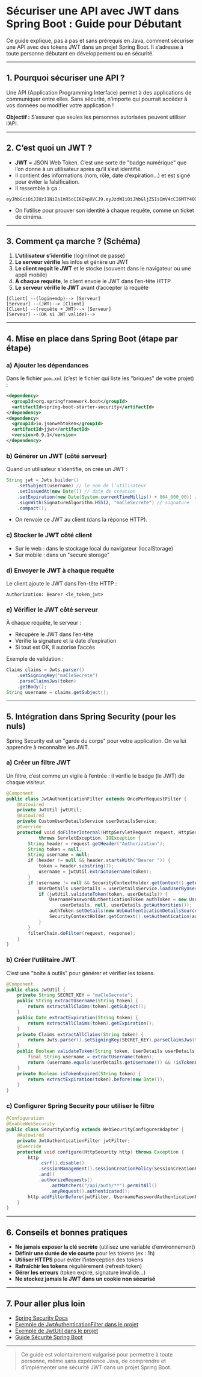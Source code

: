 <!-- filepath: security/jwt-springboot-guide.md -->
# Sécuriser une API avec JWT dans Spring Boot : Guide pour Débutant

Ce guide explique, pas à pas et sans prérequis en Java, comment sécuriser une API avec des tokens JWT dans un projet Spring Boot. Il s’adresse à toute personne débutant en développement ou en sécurité.

---

## 1. Pourquoi sécuriser une API ?
Une API (Application Programming Interface) permet à des applications de communiquer entre elles. Sans sécurité, n’importe qui pourrait accéder à vos données ou modifier votre application !

**Objectif :** S’assurer que seules les personnes autorisées peuvent utiliser l’API.

---

## 2. C’est quoi un JWT ?
- **JWT** = JSON Web Token. C’est une sorte de "badge numérique" que l’on donne à un utilisateur après qu’il s’est identifié.
- Il contient des informations (nom, rôle, date d’expiration…) et est signé pour éviter la falsification.
- Il ressemble à ça :
```
eyJhbGciOiJIUzI1NiIsInR5cCI6IkpXVCJ9.eyJzdWIiOiJhbGljZSIsImV4cCI6MTY4ODg4ODg4OH0.abc123...
```
- On l’utilise pour prouver son identité à chaque requête, comme un ticket de cinéma.

---

## 3. Comment ça marche ? (Schéma)

1. **L’utilisateur s’identifie** (login/mot de passe)
2. **Le serveur vérifie** les infos et génère un JWT
3. **Le client reçoit le JWT** et le stocke (souvent dans le navigateur ou une appli mobile)
4. **À chaque requête**, le client envoie le JWT dans l’en-tête HTTP
5. **Le serveur vérifie le JWT** avant d’accepter la requête

```
[Client] --(login+mdp)--> [Serveur]
[Serveur] --(JWT)--> [Client]
[Client] --(requête + JWT)--> [Serveur]
[Serveur] --(OK si JWT valide)-->
```

---

## 4. Mise en place dans Spring Boot (étape par étape)

### a) Ajouter les dépendances
Dans le fichier `pom.xml` (c’est le fichier qui liste les "briques" de votre projet) :
```xml
<dependency>
  <groupId>org.springframework.boot</groupId>
  <artifactId>spring-boot-starter-security</artifactId>
</dependency>
<dependency>
  <groupId>io.jsonwebtoken</groupId>
  <artifactId>jjwt</artifactId>
  <version>0.9.1</version>
</dependency>
```

### b) Générer un JWT (côté serveur)
Quand un utilisateur s’identifie, on crée un JWT :
```java
String jwt = Jwts.builder()
    .setSubject(username) // le nom de l’utilisateur
    .setIssuedAt(new Date()) // date de création
    .setExpiration(new Date(System.currentTimeMillis() + 864_000_00)) // expire dans 1 jour
    .signWith(SignatureAlgorithm.HS512, "maCleSecrete") // signature
    .compact();
```
- On renvoie ce JWT au client (dans la réponse HTTP).

### c) Stocker le JWT côté client
- Sur le web : dans le stockage local du navigateur (localStorage)
- Sur mobile : dans un "secure storage"

### d) Envoyer le JWT à chaque requête
Le client ajoute le JWT dans l’en-tête HTTP :
```
Authorization: Bearer <le_token_jwt>
```

### e) Vérifier le JWT côté serveur
À chaque requête, le serveur :
- Récupère le JWT dans l’en-tête
- Vérifie la signature et la date d’expiration
- Si tout est OK, il autorise l’accès

Exemple de validation :
```java
Claims claims = Jwts.parser()
    .setSigningKey("maCleSecrete")
    .parseClaimsJws(token)
    .getBody();
String username = claims.getSubject();
```

---

## 5. Intégration dans Spring Security (pour les nuls)

Spring Security est un "garde du corps" pour votre application. On va lui apprendre à reconnaître les JWT.

### a) Créer un filtre JWT
Un filtre, c’est comme un vigile à l’entrée : il vérifie le badge (le JWT) de chaque visiteur.

```java
@Component
public class JwtAuthenticationFilter extends OncePerRequestFilter {
    @Autowired
    private JwtUtil jwtUtil;
    @Autowired
    private CustomUserDetailsService userDetailsService;
    @Override
    protected void doFilterInternal(HttpServletRequest request, HttpServletResponse response, FilterChain filterChain)
            throws ServletException, IOException {
        String header = request.getHeader("Authorization");
        String token = null;
        String username = null;
        if (header != null && header.startsWith("Bearer ")) {
            token = header.substring(7);
            username = jwtUtil.extractUsername(token);
        }
        if (username != null && SecurityContextHolder.getContext().getAuthentication() == null) {
            UserDetails userDetails = userDetailsService.loadUserByUsername(username);
            if (jwtUtil.validateToken(token, userDetails)) {
                UsernamePasswordAuthenticationToken authToken = new UsernamePasswordAuthenticationToken(
                    userDetails, null, userDetails.getAuthorities());
                authToken.setDetails(new WebAuthenticationDetailsSource().buildDetails(request));
                SecurityContextHolder.getContext().setAuthentication(authToken);
            }
        }
        filterChain.doFilter(request, response);
    }
}
```

### b) Créer l’utilitaire JWT
C’est une "boîte à outils" pour générer et vérifier les tokens.
```java
@Component
public class JwtUtil {
    private String SECRET_KEY = "maCleSecrete";
    public String extractUsername(String token) {
        return extractAllClaims(token).getSubject();
    }
    public Date extractExpiration(String token) {
        return extractAllClaims(token).getExpiration();
    }
    private Claims extractAllClaims(String token) {
        return Jwts.parser().setSigningKey(SECRET_KEY).parseClaimsJws(token).getBody();
    }
    public Boolean validateToken(String token, UserDetails userDetails) {
        final String username = extractUsername(token);
        return (username.equals(userDetails.getUsername()) && !isTokenExpired(token));
    }
    private Boolean isTokenExpired(String token) {
        return extractExpiration(token).before(new Date());
    }
}
```

### c) Configurer Spring Security pour utiliser le filtre
```java
@Configuration
@EnableWebSecurity
public class SecurityConfig extends WebSecurityConfigurerAdapter {
    @Autowired
    private JwtAuthenticationFilter jwtFilter;
    @Override
    protected void configure(HttpSecurity http) throws Exception {
        http
            .csrf().disable()
            .sessionManagement().sessionCreationPolicy(SessionCreationPolicy.STATELESS)
            .and()
            .authorizeRequests()
                .antMatchers("/api/auth/**").permitAll()
                .anyRequest().authenticated();
        http.addFilterBefore(jwtFilter, UsernamePasswordAuthenticationFilter.class);
    }
}
```

---

## 6. Conseils et bonnes pratiques
- **Ne jamais exposer la clé secrète** (utilisez une variable d’environnement)
- **Définir une durée de vie courte** pour les tokens (ex : 1h)
- **Utiliser HTTPS** pour éviter l’interception des tokens
- **Rafraîchir les tokens** régulièrement (refresh token)
- **Gérer les erreurs** (token expiré, signature invalide…)
- **Ne stockez jamais le JWT dans un cookie non sécurisé**

---

## 7. Pour aller plus loin
- [Spring Security Docs](https://docs.spring.io/spring-security/site/docs/current/reference/html5/)
- [Exemple de JwtAuthenticationFilter dans le projet](../../src/main/java/com/harington/devops_training/security/JwtAuthenticationFilter.java)
- [Exemple de JwtUtil dans le projet](../../src/main/java/com/harington/devops_training/security/JwtUtil.java)
- [Guide Sécurité Spring Boot](securite-springboot.md)

---

> Ce guide est volontairement vulgarisé pour permettre à toute personne, même sans expérience Java, de comprendre et d’implémenter une sécurité JWT dans un projet Spring Boot.